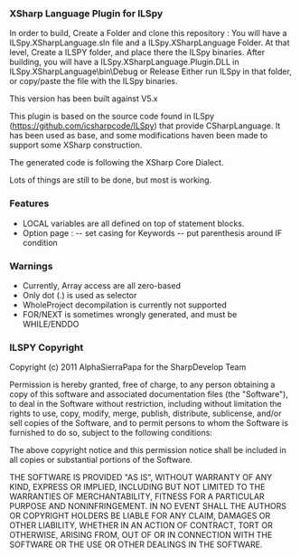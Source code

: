 ﻿### XSharp Language Plugin for ILSpy
In order to build, Create a Folder and clone this repository : You will have a ILSpy.XSharpLanguage.sln file and a ILSpy.XSharpLanguage Folder.
At that level, Create a ILSPY folder, and place there the ILSpy binaries.
After building, you will have a ILSpy.XSharpLanguage.Plugin.DLL in ILSpy.XSharpLanguage\bin\Debug or Release
Either run ILSpy in that folder, or copy/paste the file with the ILSpy binaries.

This version has been built against V5.x

This plugin is based on the source code found in ILSpy (https://github.com/icsharpcode/ILSpy) that provide CSharpLanguage.
It has been used as base, and some modifications haven been made to support some XSharp construction.

The generated code is following the XSharp Core Dialect.

Lots of things are still to be done, but most is working.

### Features
- LOCAL variables are all defined on top of statement blocks.
- Option page : 
-- set casing for Keywords
-- put parenthesis around IF condition

### Warnings
- Currently, Array access are all zero-based
- Only dot (.) is used as selector
- WholeProject decompilation is currently not supported
- FOR/NEXT is sometimes wrongly generated, and must be WHILE/ENDDO

### ILSPY Copyright
Copyright (c) 2011 AlphaSierraPapa for the SharpDevelop Team
 
Permission is hereby granted, free of charge, to any person obtaining a copy of this
software and associated documentation files (the "Software"), to deal in the Software
without restriction, including without limitation the rights to use, copy, modify, merge,
publish, distribute, sublicense, and/or sell copies of the Software, and to permit persons
to whom the Software is furnished to do so, subject to the following conditions:
 
The above copyright notice and this permission notice shall be included in all copies or
substantial portions of the Software.
 
THE SOFTWARE IS PROVIDED "AS IS", WITHOUT WARRANTY OF ANY KIND, EXPRESS OR IMPLIED,
INCLUDING BUT NOT LIMITED TO THE WARRANTIES OF MERCHANTABILITY, FITNESS FOR A PARTICULAR
PURPOSE AND NONINFRINGEMENT. IN NO EVENT SHALL THE AUTHORS OR COPYRIGHT HOLDERS BE LIABLE
FOR ANY CLAIM, DAMAGES OR OTHER LIABILITY, WHETHER IN AN ACTION OF CONTRACT, TORT OR
OTHERWISE, ARISING FROM, OUT OF OR IN CONNECTION WITH THE SOFTWARE OR THE USE OR OTHER
DEALINGS IN THE SOFTWARE.

